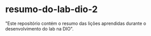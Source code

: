 # resumo-do-lab-dio-2
 "Este repositório contém o resumo das lições aprendidas durante o desenvolvimento do lab na DIO".
